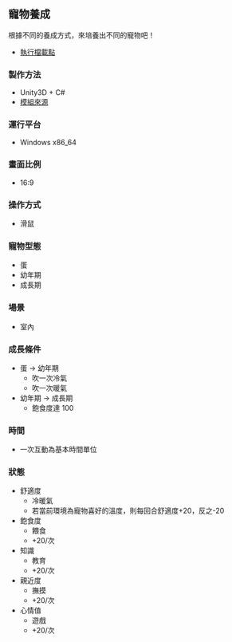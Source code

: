 ## 寵物養成
根據不同的養成方式，來培養出不同的寵物吧！  
- [執行檔載點](https://drive.google.com/drive/folders/1Kd-pRcOUZjqUnCbtszohGquqUogkmqNt?usp=sharing)
### 製作方法
- Unity3D + C#
- [模組來源](https://sketchfab.com/)
### 運行平台
- Windows x86_64
### 畫面比例
- 16:9
### 操作方式
- 滑鼠
### 寵物型態
- 蛋
- 幼年期
- 成長期
### 場景
- 室內
### 成長條件
- 蛋 -> 幼年期
    - 吹一次冷氣
    - 吹一次暖氣
- 幼年期 -> 成長期
    - 飽食度達 100
### 時間
- 一次互動為基本時間單位
### 狀態
- 舒適度
    - 冷暖氣
    - 若當前環境為寵物喜好的溫度，則每回合舒適度+20，反之-20
- 飽食度
    - 餵食
    - +20/次
- 知識
    - 教育
    - +20/次
- 親近度
    - 撫摸
    - +20/次
- 心情值
    - 遊戲
    - +20/次
